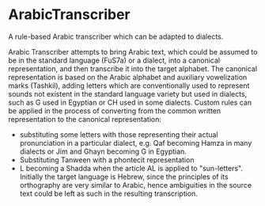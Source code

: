 # ArabicTranscriber
A rule-based Arabic transcriber which can be adapted to dialects.

Arabic Transcriber attempts to bring Arabic text, which could be assumed to be in the standard language (FuS7a) or a dialect, into a canonical representation, and then transcribe it into the target alphabet. The canonical representation is based on the Arabic alphabet and auxiliary vowelization marks (Tashkil), adding letters which are conventionally used to represent sounds not existent in the standard language variety but used in dialects, such as G used in Egyptian or CH used in some dialects.
Custom rules can be applied in the process of converting from the common written representation to the canonical representation:
   * substituting some letters with those representing their actual pronunciation in a particular dialect, e.g. Qaf becoming Hamza in many dialects or Jim and Ghayn becoming G in Egyptian.
   * Substituting Tanween with a phontecit representation
   * L becoming a Shadda when the article AL is applied to "sun-letters".
Initially the target language is Hebrew, since the principles of its orthography are very similar to Arabic, hence ambiguities in the source text could be left as such in the resulting transcription.
